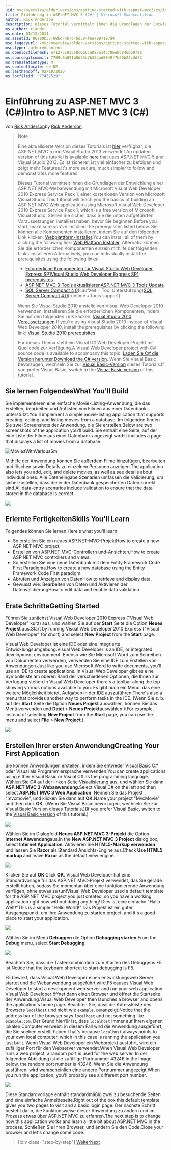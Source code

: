 ```yaml
---
uid: mvc/overview/older-versions/getting-started-with-aspnet-mvc3/cs/intro-to-aspnet-mvc-3
title: Einführung in ASP.NET MVC 3 (C#) | Microsoft-Dokumentation
author: Rick-Anderson
description: Dieses Tutorial vermittelt Ihnen die Grundlagen der Entwicklung einer ASP.NET MVC-Webanwendung mithilfe von Microsoft Visual Web Developer 2010 Express Service Pack 1.
ms.author: riande
ms.date: 01/12/2011
ms.assetid: 86a80b35-88bd-4b7c-bd58-f6e7997197d4
msc.legacyurl: /mvc/overview/older-versions/getting-started-with-aspnet-mvc3/cs/intro-to-aspnet-mvc-3
msc.type: authoredcontent
ms.openlocfilehash: e71275c93558c0b6ca087a145786e8c846b69721
ms.sourcegitcommit: 7709c0a091b8d55b7b33bad8849f7b66b23c3d72
ms.translationtype: MT
ms.contentlocale: de-DE
ms.lasthandoff: 02/19/2020
ms.locfileid: "77457529"
---
```

# <a name="intro-to-aspnet-mvc-3-c"></a><span data-ttu-id="47378-103">Einführung zu ASP.NET MVC 3 (C#)</span><span class="sxs-lookup"><span data-stu-id="47378-103">Intro to ASP.NET MVC 3 (C#)</span></span>

<span data-ttu-id="47378-104">von [Rick Anderson](https://twitter.com/RickAndMSFT)</span><span class="sxs-lookup"><span data-stu-id="47378-104">by [Rick Anderson](https://twitter.com/RickAndMSFT)</span></span>

> > [!NOTE]
> > <span data-ttu-id="47378-105">Eine aktualisierte Version dieses Tutorials ist [hier](../../../getting-started/introduction/getting-started.md) verfügbar, die ASP.NET MVC 5 und Visual Studio 2013 verwendet.</span><span class="sxs-lookup"><span data-stu-id="47378-105">An updated version of this tutorial is available [here](../../../getting-started/introduction/getting-started.md) that uses ASP.NET MVC 5 and Visual Studio 2013.</span></span> <span data-ttu-id="47378-106">Es ist sicherer, ist viel einfacher zu befolgen und zeigt mehr Features.</span><span class="sxs-lookup"><span data-stu-id="47378-106">It's more secure, much simpler to follow and demonstrates more features.</span></span>
> 
> 
> <span data-ttu-id="47378-107">Dieses Tutorial vermittelt Ihnen die Grundlagen der Entwicklung einer ASP.NET MVC-Webanwendung mit Microsoft Visual Web Developer 2010 Express Service Pack 1, einer kostenlosen Version von Microsoft Visual Studio.</span><span class="sxs-lookup"><span data-stu-id="47378-107">This tutorial will teach you the basics of building an ASP.NET MVC Web application using Microsoft Visual Web Developer 2010 Express Service Pack 1, which is a free version of Microsoft Visual Studio.</span></span> <span data-ttu-id="47378-108">Stellen Sie sicher, dass Sie die unten aufgeführten Voraussetzungen installiert haben, bevor Sie beginnen.</span><span class="sxs-lookup"><span data-stu-id="47378-108">Before you start, make sure you've installed the prerequisites listed below.</span></span> <span data-ttu-id="47378-109">Sie können alle Komponenten installieren, indem Sie auf den folgenden Link klicken: [Webplattform-Installer](https://www.microsoft.com/web/gallery/install.aspx?appid=VWD2010SP1Pack).</span><span class="sxs-lookup"><span data-stu-id="47378-109">You can install all of them by clicking the following link: [Web Platform Installer](https://www.microsoft.com/web/gallery/install.aspx?appid=VWD2010SP1Pack).</span></span> <span data-ttu-id="47378-110">Alternativ können Sie die erforderlichen Komponenten einzeln mithilfe der folgenden Links installieren:</span><span class="sxs-lookup"><span data-stu-id="47378-110">Alternatively, you can individually install the prerequisites using the following links:</span></span>
> 
> - [<span data-ttu-id="47378-111">Erforderliche Komponenten für Visual Studio Web Developer Express SP1</span><span class="sxs-lookup"><span data-stu-id="47378-111">Visual Studio Web Developer Express SP1 prerequisites</span></span>](https://www.microsoft.com/web/gallery/install.aspx?appid=VWD2010SP1Pack)
> - [<span data-ttu-id="47378-112">ASP.NET MVC 3-Tools aktualisieren</span><span class="sxs-lookup"><span data-stu-id="47378-112">ASP.NET MVC 3 Tools Update</span></span>](https://www.microsoft.com/web/gallery/install.aspx?appsxml=&amp;appid=MVC3)
> - <span data-ttu-id="47378-113">[SQL Server Compact 4,0](https://www.microsoft.com/web/gallery/install.aspx?appid=SQLCE;SQLCEVSTools_4_0)(Laufzeit + Tool Unterstützung)</span><span class="sxs-lookup"><span data-stu-id="47378-113">[SQL Server Compact 4.0](https://www.microsoft.com/web/gallery/install.aspx?appid=SQLCE;SQLCEVSTools_4_0)(runtime + tools support)</span></span>
> 
> <span data-ttu-id="47378-114">Wenn Sie Visual Studio 2010 anstelle von Visual Web Developer 2010 verwenden, installieren Sie die erforderlichen Komponenten, indem Sie auf den folgenden Link klicken: [Visual Studio 2010 Voraussetzungen](https://www.microsoft.com/web/gallery/install.aspx?appsxml=&amp;appid=VS2010SP1Pack).</span><span class="sxs-lookup"><span data-stu-id="47378-114">If you're using Visual Studio 2010 instead of Visual Web Developer 2010, install the prerequisites by clicking the following link: [Visual Studio 2010 prerequisites](https://www.microsoft.com/web/gallery/install.aspx?appsxml=&amp;appid=VS2010SP1Pack).</span></span>
> 
> <span data-ttu-id="47378-115">Für dieses Thema steht ein Visual C# Web Developer-Projekt mit Quellcode zur Verfügung.</span><span class="sxs-lookup"><span data-stu-id="47378-115">A Visual Web Developer project with C# source code is available to accompany this topic.</span></span> <span data-ttu-id="47378-116">[Laden Sie C# die Version herunter](https://code.msdn.microsoft.com/Introduction-to-MVC-3-10d1b098).</span><span class="sxs-lookup"><span data-stu-id="47378-116">[Download the C# version](https://code.msdn.microsoft.com/Introduction-to-MVC-3-10d1b098).</span></span> <span data-ttu-id="47378-117">Wenn Sie Visual Basic bevorzugen, wechseln Sie zur [Visual Basic-Version](../vb/intro-to-aspnet-mvc-3.md) dieses Tutorials.</span><span class="sxs-lookup"><span data-stu-id="47378-117">If you prefer Visual Basic, switch to the [Visual Basic version](../vb/intro-to-aspnet-mvc-3.md) of this tutorial.</span></span>

## <a name="what-youll-build"></a><span data-ttu-id="47378-118">Sie lernen Folgendes</span><span class="sxs-lookup"><span data-stu-id="47378-118">What You'll Build</span></span>

<span data-ttu-id="47378-119">Sie implementieren eine einfache Movie-Listing-Anwendung, die das Erstellen, bearbeiten und Auflisten von Filmen aus einer Datenbank unterstützt.</span><span class="sxs-lookup"><span data-stu-id="47378-119">You'll implement a simple movie-listing application that supports creating, editing, and listing movies from a database.</span></span> <span data-ttu-id="47378-120">Im folgenden finden Sie zwei Screenshots der Anwendung, die Sie erstellen.</span><span class="sxs-lookup"><span data-stu-id="47378-120">Below are two screenshots of the application you'll build.</span></span> <span data-ttu-id="47378-121">Sie enthält eine Seite, auf der eine Liste der Filme aus einer Datenbank angezeigt wird:</span><span class="sxs-lookup"><span data-stu-id="47378-121">It includes a page that displays a list of movies from a database:</span></span>

![MoviesWithVariousSm](intro-to-aspnet-mvc-3/_static/image1.png)

<span data-ttu-id="47378-123">Mithilfe der Anwendung können Sie außerdem Filme hinzufügen, bearbeiten und löschen sowie Details zu einzelnen Personen anzeigen.</span><span class="sxs-lookup"><span data-stu-id="47378-123">The application also lets you add, edit, and delete movies, as well as see details about individual ones.</span></span> <span data-ttu-id="47378-124">Alle Dateneingabe Szenarien umfassen die Validierung, um sicherzustellen, dass die in der Datenbank gespeicherten Daten korrekt sind.</span><span class="sxs-lookup"><span data-stu-id="47378-124">All data-entry scenarios include validation to ensure that the data stored in the database is correct.</span></span>

![](intro-to-aspnet-mvc-3/_static/image2.png)

## <a name="skills-youll-learn"></a><span data-ttu-id="47378-125">Erlernte Fertigkeiten</span><span class="sxs-lookup"><span data-stu-id="47378-125">Skills You'll Learn</span></span>

<span data-ttu-id="47378-126">Folgendes können Sie lernen:</span><span class="sxs-lookup"><span data-stu-id="47378-126">Here's what you'll learn:</span></span>

- <span data-ttu-id="47378-127">So erstellen Sie ein neues ASP.NET-MVC-Projekt</span><span class="sxs-lookup"><span data-stu-id="47378-127">How to create a new ASP.NET MVC project.</span></span>
- <span data-ttu-id="47378-128">Erstellen von ASP.NET MVC-Controllern und-Ansichten.</span><span class="sxs-lookup"><span data-stu-id="47378-128">How to create ASP.NET MVC controllers and views.</span></span>
- <span data-ttu-id="47378-129">So erstellen Sie eine neue Datenbank mit dem Entity Framework Code First Paradigma.</span><span class="sxs-lookup"><span data-stu-id="47378-129">How to create a new database using the Entity Framework Code First paradigm.</span></span>
- <span data-ttu-id="47378-130">Abrufen und Anzeigen von Daten</span><span class="sxs-lookup"><span data-stu-id="47378-130">How to retrieve and display data.</span></span>
- <span data-ttu-id="47378-131">Gewusst wie: Bearbeiten von Daten und Aktivieren der Datenvalidierung</span><span class="sxs-lookup"><span data-stu-id="47378-131">How to edit data and enable data validation.</span></span>

## <a name="getting-started"></a><span data-ttu-id="47378-132">Erste Schritte</span><span class="sxs-lookup"><span data-stu-id="47378-132">Getting Started</span></span>

<span data-ttu-id="47378-133">Führen Sie zunächst Visual Web Developer 2010 Express ("Visual Web Developer" kurz) aus, und wählen Sie auf der **Start** Seite die Option **Neues Projekt** aus.</span><span class="sxs-lookup"><span data-stu-id="47378-133">Start by running Visual Web Developer 2010 Express ("Visual Web Developer" for short) and select **New Project** from the **Start** page.</span></span>

<span data-ttu-id="47378-134">Visual Web Developer ist eine IDE oder eine integrierte Entwicklungsumgebung.</span><span class="sxs-lookup"><span data-stu-id="47378-134">Visual Web Developer is an IDE, or integrated development environment.</span></span> <span data-ttu-id="47378-135">Ebenso wie Sie Microsoft Word zum Schreiben von Dokumenten verwenden, verwenden Sie eine IDE zum Erstellen von Anwendungen.</span><span class="sxs-lookup"><span data-stu-id="47378-135">Just like you use Microsoft Word to write documents, you'll use an IDE to create applications.</span></span> <span data-ttu-id="47378-136">In Visual Web Developer gibt es eine Symbolleiste am oberen Rand der verschiedenen Optionen, die Ihnen zur Verfügung stehen.</span><span class="sxs-lookup"><span data-stu-id="47378-136">In Visual Web Developer there's a toolbar along the top showing various options available to you.</span></span> <span data-ttu-id="47378-137">Es gibt auch ein Menü, das eine weitere Möglichkeit bietet, Aufgaben in der IDE auszuführen.</span><span class="sxs-lookup"><span data-stu-id="47378-137">There's also a menu that provides another way to perform tasks in the IDE.</span></span> <span data-ttu-id="47378-138">(Wenn Sie z. b. auf der **Start** Seite die Option **Neues Projekt** auswählen, können Sie das Menü verwenden und **Datei** &gt; **Neues Projekt**auswählen.)</span><span class="sxs-lookup"><span data-stu-id="47378-138">(For example, instead of selecting **New Project** from the **Start** page, you can use the menu and select **File** &gt; **New Project**.)</span></span>

[![](intro-to-aspnet-mvc-3/_static/image4.png)](intro-to-aspnet-mvc-3/_static/image3.png)

## <a name="creating-your-first-application"></a><span data-ttu-id="47378-139">Erstellen Ihrer ersten Anwendung</span><span class="sxs-lookup"><span data-stu-id="47378-139">Creating Your First Application</span></span>

<span data-ttu-id="47378-140">Sie können Anwendungen erstellen, indem Sie entweder Visual Basic C# oder Visual als Programmiersprache verwenden.</span><span class="sxs-lookup"><span data-stu-id="47378-140">You can create applications using either Visual Basic or Visual C# as the programming language.</span></span> <span data-ttu-id="47378-141">Wählen Sie C# auf der linken Seite Visualisierung aus, und wählen Sie dann **ASP.NET MVC 3-Webanwendung**.</span><span class="sxs-lookup"><span data-stu-id="47378-141">Select Visual C# on the left and then select **ASP.NET MVC 3 Web Application**.</span></span> <span data-ttu-id="47378-142">Nennen Sie das Projekt "mvcmovie", und klicken Sie dann auf **OK**.</span><span class="sxs-lookup"><span data-stu-id="47378-142">Name your project "MvcMovie" and then click **OK**.</span></span> <span data-ttu-id="47378-143">(Wenn Sie Visual Basic bevorzugen, wechseln Sie zur [Visual Basic Version](../vb/intro-to-aspnet-mvc-3.md) dieses Tutorials.)</span><span class="sxs-lookup"><span data-stu-id="47378-143">(If you prefer Visual Basic, switch to the [Visual Basic version](../vb/intro-to-aspnet-mvc-3.md) of this tutorial.)</span></span>

![](intro-to-aspnet-mvc-3/_static/image5.png)

<span data-ttu-id="47378-144">Wählen Sie im Dialogfeld **Neues ASP.NET MVC 3-Projekt** die Option **Internet Anwendung**aus.</span><span class="sxs-lookup"><span data-stu-id="47378-144">In the **New ASP.NET MVC 3 Project** dialog box, select **Internet Application**.</span></span> <span data-ttu-id="47378-145">Aktivieren Sie **HTML5-Markup verwenden** , und lassen Sie **Razor** als Standard Ansichts-Engine aus.</span><span class="sxs-lookup"><span data-stu-id="47378-145">Check **Use HTML5 markup** and leave **Razor** as the default view engine.</span></span>

![](intro-to-aspnet-mvc-3/_static/image6.png)

<span data-ttu-id="47378-146">Klicken Sie auf **OK**.</span><span class="sxs-lookup"><span data-stu-id="47378-146">Click **OK**.</span></span> <span data-ttu-id="47378-147">Visual Web Developer hat eine Standardvorlage für das ASP.NET MVC-Projekt verwendet, das Sie gerade erstellt haben, sodass Sie momentan über eine funktionierende Anwendung verfügen, ohne etwas zu tun!</span><span class="sxs-lookup"><span data-stu-id="47378-147">Visual Web Developer used a default template for the ASP.NET MVC project you just created, so you have a working application right now without doing anything!</span></span> <span data-ttu-id="47378-148">Dies ist eine einfache "Hallo Welt!"</span><span class="sxs-lookup"><span data-stu-id="47378-148">This is a simple "Hello World!"</span></span> <span data-ttu-id="47378-149">Das Projekt ist ein guter Ausgangspunkt, um Ihre Anwendung zu starten.</span><span class="sxs-lookup"><span data-stu-id="47378-149">project, and it's a good place to start your application.</span></span>

[![](intro-to-aspnet-mvc-3/_static/image8.png)](intro-to-aspnet-mvc-3/_static/image7.png)

<span data-ttu-id="47378-150">Wählen Sie im Menü **Debuggen** die Option **Debugging starten**.</span><span class="sxs-lookup"><span data-stu-id="47378-150">From the **Debug** menu, select **Start Debugging**.</span></span>

![](intro-to-aspnet-mvc-3/_static/image9.png)

<span data-ttu-id="47378-151">Beachten Sie, dass die Tastenkombination zum Starten des Debuggens F5 ist.</span><span class="sxs-lookup"><span data-stu-id="47378-151">Notice that the keyboard shortcut to start debugging is F5.</span></span>

<span data-ttu-id="47378-152">F5 bewirkt, dass Visual Web Developer einen entwicklungsweb Server startet und die Webanwendung ausgeführt wird.</span><span class="sxs-lookup"><span data-stu-id="47378-152">F5 causes Visual Web Developer to start a development web server and run your web application.</span></span> <span data-ttu-id="47378-153">Visual Web Developer öffnet dann einen Browser und öffnet die Startseite der Anwendung.</span><span class="sxs-lookup"><span data-stu-id="47378-153">Visual Web Developer then launches a browser and opens the application's home page.</span></span> <span data-ttu-id="47378-154">Beachten Sie, dass die Adressleiste des Browsers `localhost` und nicht wie `example.com`anzeigt.</span><span class="sxs-lookup"><span data-stu-id="47378-154">Notice that the address bar of the browser says `localhost` and not something like `example.com`.</span></span> <span data-ttu-id="47378-155">Der Grund hierfür ist, dass `localhost` immer auf Ihren eigenen lokalen Computer verweist. in diesem Fall wird die Anwendung ausgeführt, die Sie soeben erstellt haben.</span><span class="sxs-lookup"><span data-stu-id="47378-155">That's because `localhost` always points to your own local computer, which in this case is running the application you just built.</span></span> <span data-ttu-id="47378-156">Wenn Visual Web Developer ein Webprojekt ausführt, wird ein zufälliger Port für den Webserver verwendet.</span><span class="sxs-lookup"><span data-stu-id="47378-156">When Visual Web Developer runs a web project, a random port is used for the web server.</span></span> <span data-ttu-id="47378-157">In der folgenden Abbildung ist die zufällige Portnummer 43246.</span><span class="sxs-lookup"><span data-stu-id="47378-157">In the image below, the random port number is 43246.</span></span> <span data-ttu-id="47378-158">Wenn Sie die Anwendung ausführen, wird wahrscheinlich eine andere Portnummer angezeigt.</span><span class="sxs-lookup"><span data-stu-id="47378-158">When you run the application, you'll probably see a different port number.</span></span>

![](intro-to-aspnet-mvc-3/_static/image10.png)

<span data-ttu-id="47378-159">Diese Standardvorlage enthält standardmäßig zwei zu besuchende Seiten und eine einfache Anmeldeseite.</span><span class="sxs-lookup"><span data-stu-id="47378-159">Right out of the box this default template gives you two pages to visit and a basic login page.</span></span> <span data-ttu-id="47378-160">Der nächste Schritt besteht darin, die Funktionsweise dieser Anwendung zu ändern und im Prozess etwas über ASP.NET MVC zu erfahren.</span><span class="sxs-lookup"><span data-stu-id="47378-160">The next step is to change how this application works and learn a little bit about ASP.NET MVC in the process.</span></span> <span data-ttu-id="47378-161">Schließen Sie Ihren Browser, und ändern Sie den Code.</span><span class="sxs-lookup"><span data-stu-id="47378-161">Close your browser and let's change some code.</span></span>

> [!div class="step-by-step"]
> [<span data-ttu-id="47378-162">Weiter</span><span class="sxs-lookup"><span data-stu-id="47378-162">Next</span></span>](adding-a-controller.md)
